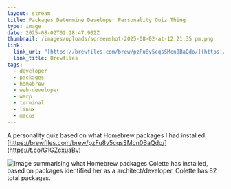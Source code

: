 ```yaml
---
layout: stream
title: Packages Determine Developer Personality Quiz Thing
type: image
date: 2025-08-02T02:28:47.902Z
thumbnail: /images/uploads/screenshot-2025-08-02-at-12.21.35 pm.png
link:
  link_url: "[https://brewfiles.com/brew/pzFu8v5cqsSMcn0BaQdo/](https://t.co/G1GZcxuaBv)"
  link_title: Brewfiles
tags:
  - developer
  - packages
  - homebrew
  - web-developer
  - warp
  - terminal
  - linux
  - macos
---
```

A personality quiz based on what Homebrew packages I had installed. [https://brewfiles.com/brew/pzFu8v5cqsSMcn0BaQdo/](https://t.co/G1GZcxuaBv)

![Image summarising what Homebrew packages Colette has installed, based on packages identified her as a architect/developer. Colette has 82 total packages.](/images/uploads/screenshot-2025-08-02-at-12.21.35 pm.png)